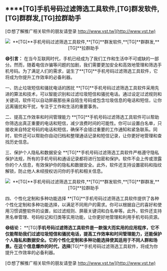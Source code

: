 ## ****[TG]**手机号码过滤筛选工具软件,**[TG]**群发软件,**[TG]**群群发,**[TG]**拉群助手**

[😍想了解推广相关软件的朋友请登录 http://www.vst.tw](http://www.vst.tw)

 <center><img src="https://vst.tw/MP4/tuiguang/png/6.png" alt="**[TG]**手机号码过滤筛选工具软件,**[TG]**群发软件,**[TG]**群群发,**[TG]**拉群助手"></center>

**😄引言：**
在当今互联网时代，手机已经成为了我们工作和生活中不可或缺的一部分。然而，随着电信诈骗等问题的加剧，我们需要更加安全和高效地管理和筛选手机号码。为了满足人们的需求，诞生了**[TG]**手机号码过滤筛选工具软件，它将成为你提升工作效率的必备利器。

一、防止垃圾短信和骚扰电话的困扰
**[TG]**手机号码过滤筛选工具软件采用先进的算法和技术，可以智能识别和过滤垃圾短信和骚扰电话。通过设定过滤规则和关键词，软件可以自动屏蔽那些来自陌生号码或包含垃圾信息的电话和短信，让你远离骚扰和干扰，专注于工作和生活的重要事务。

二、提高工作效率和时间管理能力
**[TG]**手机号码过滤筛选工具软件可以帮助你筛选出真正重要的电话和短信，减少浪费时间的可能性。你可以设置白名单，只接收来自特定号码的电话和短信，确保不会错过重要的工作通知和紧急联系。同时，软件还可以帮助你自动归档和整理通话记录和短信记录，让你更好地管理和查找历史信息。

三、保护个人隐私和数据安全
**[TG]**手机号码过滤筛选工具软件严格遵守隐私保护法规，所有的手机号码和通话记录都将进行加密和保护。软件不会上传或泄露你的个人信息，有效保护你的隐私和数据安全。此外，软件还支持设置密码和指纹解锁，防止他人未经授权访问你的手机和相关信息。

 <center><img src="https://vst.tw/MP4/tuiguang/png/5.png" alt="**[TG]**手机号码过滤筛选工具软件,**[TG]**群发软件,**[TG]**群群发,**[TG]**拉群助手"></center>

四、个性化定制和多种功能选择
**[TG]**手机号码过滤筛选工具软件提供了各种个性化定制和多种功能选择，以满足不同用户的需求。你可以根据自己的喜好和使用习惯调整软件的设置，如过滤规则、屏蔽关键词和白名单等。此外，软件还支持黑名单管理、号码标记和归类等实用功能，让你更好地管理和利用手机号码资源。

**😄结论：**
**[TG]**手机号码过滤筛选工具软件是一款强大而实用的应用程序，它不仅能帮助我们过滤垃圾短信和骚扰电话，提高工作效率和时间管理能力，还能保护个人隐私和数据安全。它的个性化定制和多种功能选择使其适用于不同人群和场景。在这个信息爆炸的时代，选择**[TG]**手机号码过滤筛选工具软件，将成为你提升工作效率的必备利器。

[😍想了解推广相关软件的朋友请登录 http://www.vst.tw](http://www.vst.tw)



